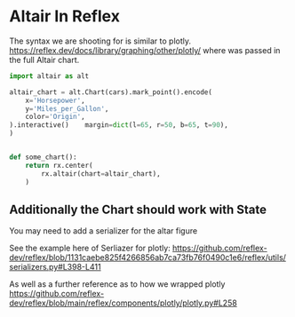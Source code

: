 # Altair In Reflex

The syntax we are shooting for is similar to plotly. https://reflex.dev/docs/library/graphing/other/plotly/ where was passed in the full Altair chart. 

 
``` python
import altair as alt

altair_chart = alt.Chart(cars).mark_point().encode(
    x='Horsepower',
    y='Miles_per_Gallon',
    color='Origin',
).interactive()    margin=dict(l=65, r=50, b=65, t=90),
)


def some_chart():
    return rx.center(
        rx.altair(chart=altair_chart),
    )
```

## Additionally the Chart should work with State

You may need to add a serializer for the altar figure 

See the example here of Serliazer for plotly:
https://github.com/reflex-dev/reflex/blob/1131caebe825f4266856ab7ca73fb76f0490c1e6/reflex/utils/serializers.py#L398-L411

As well as a further reference as to how we wrapped plotly https://github.com/reflex-dev/reflex/blob/main/reflex/components/plotly/plotly.py#L258
